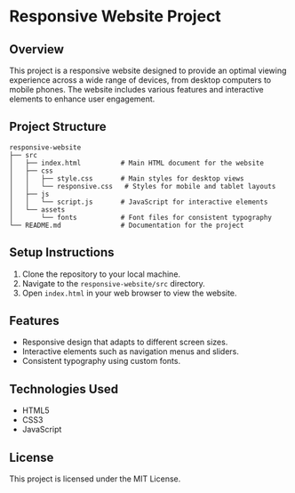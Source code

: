 # Responsive Website Project

## Overview
This project is a responsive website designed to provide an optimal viewing experience across a wide range of devices, from desktop computers to mobile phones. The website includes various features and interactive elements to enhance user engagement.

## Project Structure
```
responsive-website
├── src
│   ├── index.html          # Main HTML document for the website
│   ├── css
│   │   ├── style.css       # Main styles for desktop views
│   │   └── responsive.css   # Styles for mobile and tablet layouts
│   ├── js
│   │   └── script.js       # JavaScript for interactive elements
│   └── assets
│       └── fonts           # Font files for consistent typography
└── README.md               # Documentation for the project
```

## Setup Instructions
1. Clone the repository to your local machine.
2. Navigate to the `responsive-website/src` directory.
3. Open `index.html` in your web browser to view the website.

## Features
- Responsive design that adapts to different screen sizes.
- Interactive elements such as navigation menus and sliders.
- Consistent typography using custom fonts.

## Technologies Used
- HTML5
- CSS3
- JavaScript

## License
This project is licensed under the MIT License.